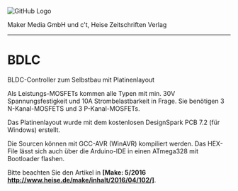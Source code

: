 ![GitHub Logo](http://www.heise.de/make/icons/make_logo.png)

Maker Media GmbH und c't, Heise Zeitschriften Verlag

***

# BDLC

BLDC-Controller zum Selbstbau mit Platinenlayout

Als Leistungs-MOSFETs kommen alle Typen mit min. 30V Spannungsfestigkeit und 10A Strombelastbarkeit in Frage. Sie benötigen 3 N-Kanal-MOSFETS und 3 P-Kanal-MOSFETs.

Das Platinenlayout wurde mit dem kostenlosen DesignSpark PCB 7.2 (für Windows) erstellt.

Die Sourcen können mit GCC-AVR (WinAVR) kompiliert werden. Das HEX-File lässt sich auch über die Arduino-IDE in einen ATmega328 mit Bootloader flashen.

Bitte beachten Sie den Artikel in **[Make: 5/2016 http://www.heise.de/make/inhalt/2016/04/102/]**.
